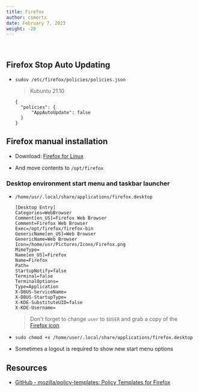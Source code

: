 ```yaml
---
title: Firefox
author: csmertx
date: February 7, 2023
weight: -20
---
```


<br />

## Firefox Stop Auto Updating

- ```sudov /etc/firefox/policies/policies.json```

  > Kubuntu 21.10
  ```
  {
    "policies": {
        "AppAutoUpdate": false
    }
  }

  ```

## Firefox manual installation

- Download: [Firefox for Linux](https://www.mozilla.org/en-US/firefox/linux/)

- And move contents to ```/opt/firefox```


### Desktop environment start menu and taskbar launcher

- ```/home/usr/.local/share/applications/firefox.desktop```

  ```
  [Desktop Entry]
  Categories=WebBrowser
  Comment[en_US]=Firefox Web Browser
  Comment=Firefox Web Browser
  Exec=/opt/firefox/firefox-bin
  GenericName[en_US]=Web Browser
  GenericName=Web Browser
  Icon=/home/usr/Pictures/Icons/Firefox.png
  MimeType=
  Name[en_US]=Firefox
  Name=Firefox
  Path=
  StartupNotify=false
  Terminal=false
  TerminalOptions=
  Type=Application
  X-DBUS-ServiceName=
  X-DBUS-StartupType=
  X-KDE-SubstituteUID=false
  X-KDE-Username=
  ```

  > Don't forget to change ```user``` to ```$USER``` and grab a copy of the [Firefox icon](https://i.imgur.com/lBvUY2K.png)

- ```sudo chmod +x /home/user/.local/share/applications/firefox.desktop```

- Sometimes a logout is required to show new start menu options

## Resources

- [GitHub - mozilla/policy-templates: Policy Templates for Firefox](https://github.com/mozilla/policy-templates)
